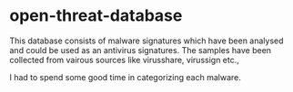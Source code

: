 # open-threat-database
This database consists of malware signatures which have been analysed and could be used as an antivirus signatures. The samples have been collected from vairous sources like virusshare, virussign etc., 

I had to spend some good time in categorizing each malware.
